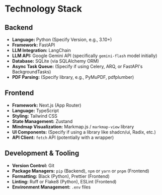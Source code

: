 # Technology Stack

## Backend

- **Language:** Python (Specify Version, e.g., 3.10+)
- **Framework:** FastAPI
- **LLM Integration:** LangChain
- **LLM API:** Google Gemini API (specifically `gemini-flash` model initially)
- **Database:** SQLite (via SQLAlchemy ORM)
- **Async Task Queue:** (Specify if using Celery, ARQ, or FastAPI's BackgroundTasks)
- **PDF Parsing:** (Specify library, e.g., PyMuPDF, pdfplumber)

## Frontend

- **Framework:** Next.js (App Router)
- **Language:** TypeScript
- **Styling:** Tailwind CSS
- **State Management:** Zustand
- **Mindmap Visualization:** Markmap.js / `markmap-view` library
- **UI Components:** (Specify if using a library like shadcn/ui, Radix, etc.)
- **API Client:** `fetch` API (potentially with a wrapper)

## Development & Tooling

- **Version Control:** Git
- **Package Managers:** `pip` (Backend), `npm` or `yarn` or `pnpm` (Frontend)
- **Formatting:** Black (Python), Prettier (Frontend)
- **Linting:** Ruff or Flake8 (Python), ESLint (Frontend)
- **Environment Management:** `.env` files
